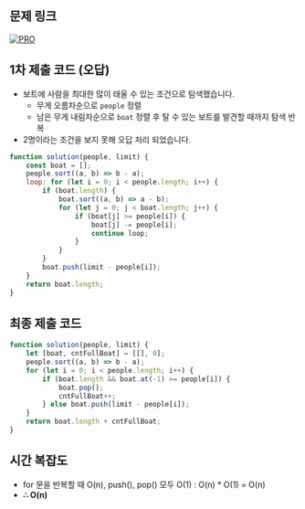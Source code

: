 ## 문제 링크

[![PRO]][Link]

## 1차 제출 코드 (오답)

-   보트에 사람을 최대한 많이 태울 수 있는 조건으로 탐색했습니다.
    -   무게 오름차순으로 `people` 정렬
    -   남은 무게 내림차순으로 `boat` 정렬 후 탈 수 있는 보트를 발견할 때까지 탐색 반복
-   2명이라는 조건을 보지 못해 오답 처리 되었습니다.

```js
function solution(people, limit) {
    const boat = [];
    people.sort((a, b) => b - a);
    loop: for (let i = 0; i < people.length; i++) {
        if (boat.length) {
            boat.sort((a, b) => a - b);
            for (let j = 0; j < boat.length; j++) {
                if (boat[j] >= people[i]) {
                    boat[j] -= people[i];
                    continue loop;
                }
            }
        }
        boat.push(limit - people[i]);
    }
    return boat.length;
}
```

## 최종 제출 코드

```js
function solution(people, limit) {
    let [boat, cntFullBoat] = [[], 0];
    people.sort((a, b) => b - a);
    for (let i = 0; i < people.length; i++) {
        if (boat.length && boat.at(-1) >= people[i]) {
            boat.pop();
            cntFullBoat++;
        } else boat.push(limit - people[i]);
    }
    return boat.length + cntFullBoat;
}
```

## 시간 복잡도

-   for 문을 반복할 때 O(n), push(), pop() 모두 O(1) : O(n) \* O(1) = O(n)
-   **∴ O(n)**

<!---------------------------------------------------------------------------->

[PRO]: https://github.com/chopinoff/js-algorithm/assets/107768516/6bb592e8-21d7-4244-91bb-8708f1f8ebb0
[BOJ]: https://github.com/chopinoff/js-algorithm/assets/107768516/ab4a009d-7575-4362-8a74-ebd2476570e4
[Link]: https://school.programmers.co.kr/learn/courses/30/lessons/42885
